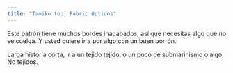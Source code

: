 ```yaml
---
title: "Tamiko top: Fabric Options"
---
```


Este patrón tiene muchos bordes inacabados, así que necesitas algo que no se cuelga. Y usted quiere ir a por algo con un buen borrón.

Larga historia corta, ir a un tejido tejido, o un poco de submarinismo o algo. No tejidos.
